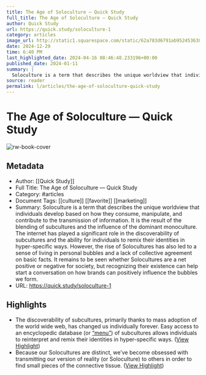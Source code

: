 ```yaml
---
title: The Age of Soloculture — Quick Study
full_title: The Age of Soloculture — Quick Study
author: Quick Study
url: https://quick.study/soloculture-1
category: articles
image_url: http://static1.squarespace.com/static/62a783d6791ab95245363820/t/65a54a50b891c23b113cce5e/1705331285248/Studio+Shodwe.png?format=1500w
date: 2024-12-29
time: 6:40 PM
last_highlighted_date: 2024-04-16 08:46:48.233196+00:00
published_date: 2024-01-11
summary: |
  Soloculture is a term that describes the unique worldview that individuals develop based on how they consume, manipulate, and contribute to the transmission of information. It is the result of the blending of subcultures and the influence of the dominant monoculture. The internet has played a significant role in the discoverability of subcultures and the ability for individuals to remix their identities in hyper-specific ways. However, the rise of Solocultures has also led to a sense of living in personal bubbles and a lack of collective agreement on basic facts. It remains to be seen whether Solocultures are a net positive or negative for society, but recognizing their existence can help start a conversation on how brands can positively influence the bubbles we form.
source: reader
permalink: l/articles/the-age-of-soloculture-quick-study
---
```

# The Age of Soloculture — Quick Study

![rw-book-cover](http://static1.squarespace.com/static/62a783d6791ab95245363820/t/65a54a50b891c23b113cce5e/1705331285248/Studio+Shodwe.png?format=1500w)

## Metadata
- Author: [[Quick Study]]
- Full Title: The Age of Soloculture — Quick Study
- Category: #articles
- Document Tags: [[culture]] [[favorite]] [[marketing]] 
- Summary: Soloculture is a term that describes the unique worldview that individuals develop based on how they consume, manipulate, and contribute to the transmission of information. It is the result of the blending of subcultures and the influence of the dominant monoculture. The internet has played a significant role in the discoverability of subcultures and the ability for individuals to remix their identities in hyper-specific ways. However, the rise of Solocultures has also led to a sense of living in personal bubbles and a lack of collective agreement on basic facts. It remains to be seen whether Solocultures are a net positive or negative for society, but recognizing their existence can help start a conversation on how brands can positively influence the bubbles we form.
- URL: https://quick.study/soloculture-1

## Highlights
- The discoverability of subcultures, primarily thanks to mass adoption of the world wide web, has changed us individually forever. Easy access to an encyclopedic database (or [“menu”](https://idlegaze.substack.com/p/idle-gaze-056-anaesthetised-and-aestheticised)) of subcultures allows individuals to reinterpret and remix their identities in hyper-specific ways. ([View Highlight](https://read.readwise.io/read/01hvk1bg41897mzjymvp22k1w5))
- Because our Solocultures are distinct, we’ve become obsessed with transmitting our version of reality (or Soloculture) to others in order to find small pieces of the connective tissue. ([View Highlight](https://read.readwise.io/read/01hvk1cp2jjpgen2hkhshd34tp))


